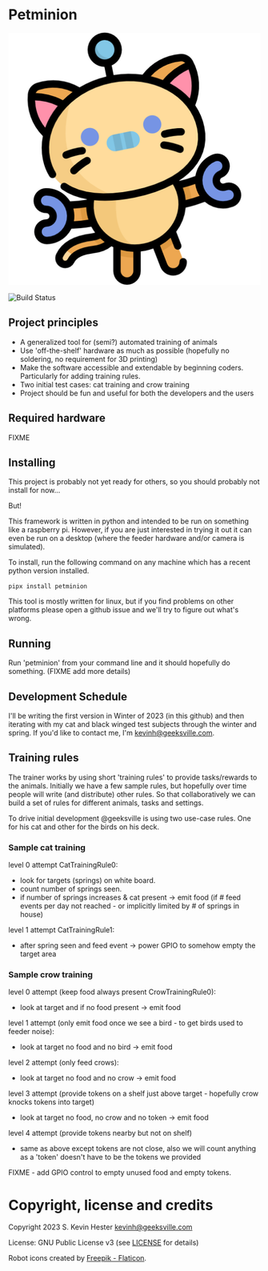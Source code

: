 # Petminion

![App Icon](doc/art/kitty.png)

![Build Status](https://github.com/petminion/petminion/actions/workflows/python-app.yml/badge.svg)

## Project principles

* A generalized tool for (semi?) automated training of animals
* Use 'off-the-shelf' hardware as much as possible (hopefully no soldering, no requirement for 3D printing)
* Make the software accessible and extendable by beginning coders.  Particularly for adding training rules.
* Two initial test cases: cat training and crow training
* Project should be fun and useful for both the developers and the users

## Required hardware

FIXME

## Installing

This project is probably not yet ready for others, so you should probably not install for now... 

But!

This framework is written in python and intended to be run on something like a raspberry pi.  However, if you are just interested in trying it out it can even be run on a desktop (where the feeder hardware and/or camera is simulated).

To install, run the following command on any machine which has a recent python version installed.  

```
pipx install petminion
```

This tool is mostly written for linux, but if you find problems on other platforms please open a github issue and we'll try to figure out what's wrong.

## Running

Run 'petminion' from your command line and it should hopefully do something.
(FIXME add more details)

## Development Schedule

I'll be writing the first version in Winter of 2023 (in this github) and then iterating with my cat and black winged test subjects through the winter and spring.
If you'd like to contact me, I'm kevinh@geeksville.com.

## Training rules

The trainer works by using short 'training rules' to provide tasks/rewards to the animals.  Initially we have a few sample rules, but hopefully over time people will write (and distribute) other rules.  So that collaboratively we can build a set of rules for different animals, tasks and settings.

To drive initial development @geeksville is using two use-case rules.  One for his cat and other for the birds on his deck.

### Sample cat training

level 0 attempt CatTrainingRule0:

- look for targets (springs) on white board.  
- count number of springs seen.
- if number of springs increases & cat present -> emit food (if # feed events per day not reached - or implicitly limited by # of springs in house)

level 1 attempt CatTrainingRule1:

- after spring seen and feed event -> power GPIO to somehow empty the target area

### Sample crow training

level 0 attempt (keep food always present CrowTrainingRule0):

- look at target and if no food present -> emit food

level 1 attempt (only emit food once we see a bird - to get birds used to feeder noise):

- look at target no food and no bird -> emit food 

level 2 attempt (only feed crows):

- look at target no food and no crow -> emit food 

level 3 attempt (provide tokens on a shelf just above target - hopefully crow knocks tokens into target)

- look at target no food, no crow and no token -> emit food

level 4 attempt (provide tokens nearby but not on shelf)

- same as above except tokens are not close, also we will count anything as a 'token' doesn't have to be the tokens we provided

FIXME - add GPIO control to empty unused food and empty tokens.

# Copyright, license and credits

Copyright 2023 S. Kevin Hester kevinh@geeksville.com

License: GNU Public License v3 (see [LICENSE](LICENSE) for details)

Robot icons created by [Freepik - Flaticon](https://www.flaticon.com/free-icons/robot).